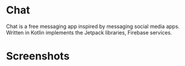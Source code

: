 # Chat
Chat is a free messaging app inspired by messaging social media apps.
Written in Kotlin implements the Jetpack libraries, Firebase services.
# Screenshots

